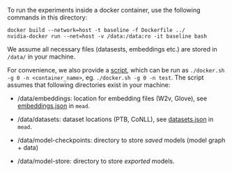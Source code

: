 To run the experiments inside a docker container, use the following commands in this directory:

```
docker build --network=host -t baseline -f Dockerfile ../
nvidia-docker run --net=host -v /data:/data:ro -it baseline bash
```

We assume all necessary files (datasests, embeddings etc.) are stored in `/data/` in your machine.

For convenience, we also provide a [script](docker.sh), which can be run as `./docker.sh -g 0 -n <container_name>`, eg. `./docker.sh -g 0 -n test`. The script assumes that following directories exist in your machine:


- /data/embeddings: location for embedding files (W2v, Glove), see [embeddings.json](../python/mead/embeddings.json) in `mead`.  

- /data/datasets: dataset locations (PTB, CoNLL), see [datasets.json](../python/mead/datasets.json) in `mead`.

- /data/model-checkpoints: directory to store _saved_ models (model graph + data)   

- /data/model-store: directory to store _exported_ models.    

